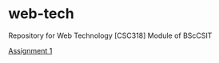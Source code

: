 # web-tech
Repository for Web Technology [CSC318] Module of BScCSIT

[Assignment 1](https://suyogsatyal.github.io/web-tech/Assignment_1)
